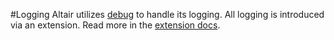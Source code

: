 #Logging
Altair utilizes [debug](https://www.npmjs.com/package/debug) to handle its logging. All logging is introduced via
an extension. Read more in the [extension docs](extensions.md).